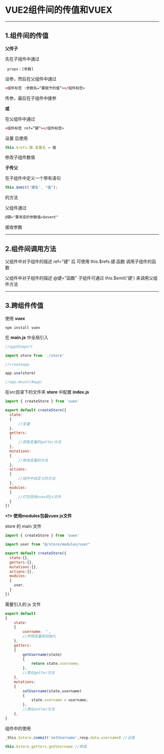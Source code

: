 # **VUE2组件间的传值和VUEX**

------

## 1.组件间的传值

**父传子**

先在子组件中通过

```
 props：[参数]
```

 设参，然后在父组件中通过

```html
<组件标签 :参数名=“要赋予的值”></组件标签>
```

传参，最后在子组件中接参

**或**

在父组件中通过

```html
<组件标签 ref=“键”></组件标签>
```

设置 后使用

```js
this.$refs.键.变量名 = 值
```

修改子组件数值

**子传父**

在子组件中定义一个带有语句

```js
this.$emit('键名', "值");
```

的方法

父组件通过

```html
@键="要改变的参数值=$event"
```

 接收参数

------

## 2.组件间调用方法

父组件中对子组件的描述 ref="键" 后 可使用 this.$refs.键.函数 调用子组件的函数

父组件中对子组件的描述 @键="函数" 子组件可通过 this.$emit('键') 来调用父组件方法

------

## 3.跨组件传值

使用 **vuex**

```
npm install vuex
```

在 **main.js** 中全局引入

```js
//app的import

import store from './store'

//createapp

app.use(store)

//app.mount(#app)
```

在src目录下的文件夹 **store** 中配置 **index.js**

```js
import { createStore } from 'vuex'

export default createStore({
  state: 
  {
      //变量
  },
  getters: 
  {
      //获取变量的getter方法
  },
  mutations: 
  {
      //修改变量的方法
  },
  actions: 
  {
      //组件中自定义的方法
  },
  modules: 
  {
      //打包其他vuex的js文件
  }
})

```

**<!> 使用modules包装vuex js文件**

store 的 main 文件

```js
import { createStore } from 'vuex'

import user from "@/store/modules/user"

export default createStore({
  state:{},
  getters:{},
  mutations:{},
  actions:{},
  modules: 
  {
    user,
  }
})
```

需要引入的 js 文件

```js
export default
{
    state:
    {
        username: '',
        //声明变量和初始化
    },
    getters:
    {
        getUsername(state)
        {
            return state.username;
        },
        //类似getter方法
    },
    mutations:
    {
        setUsername(state,username)
        {
            state.username = username;
        },
        //类似setter方法
    },
}
```

组件中的使用

```js
_this.$store.commit('setUsername',resp.data.username) //设值

this.$store.getters.getUsername //取值
```